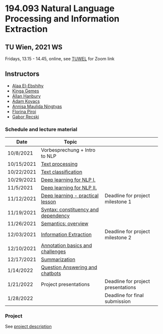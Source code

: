 # 194.093 Natural Language Processing and Information Extraction 
## TU Wien, 2021 WS

Fridays, 13.15 - 14.45, online, see [TUWEL](https://tuwel.tuwien.ac.at/course/view.php?idnumber=194093-2021W) for Zoom link

## Instructors

- [Alaa El-Ebshihy](https://tiss.tuwien.ac.at/person/334096.html)
- [Kinga Gemes](https://tiss.tuwien.ac.at/person/341880.html)
- [Allan Hanbury](https://tiss.tuwien.ac.at/person/48222.html)
- [Adam Kovacs](https://tiss.tuwien.ac.at/person/341881.html)
- [Annisa Maulida Ningtyas](https://tiss.tuwien.ac.at/person/332450.html)
- [Florina Piroi](https://tiss.tuwien.ac.at/person/239780.html)
- [Gabor Recski](https://tiss.tuwien.ac.at/person/336863.html)


### Schedule and lecture material

Date|Topic| |
----|-----|--|
10/8/2021 | Vorbesprechung + Intro to NLP | |
10/15/2021 | [Text processing](lectures/01_Text_processing) | |
10/22/2021 | [Text classification](lectures/02_Text_classification) | |
10/29/2021 | [Deep learning for NLP I.](lectures/03_DL_NLP)| |
11/5/2021 | [Deep learning for NLP II.](lectures/04_DL_NLP)| |
11/12/2021 | [Deep learning - practical lesson](lectures/05_DL_PR) | Deadline for project milestone 1|
11/19/2021 | [Syntax: constituency and dependency](lectures/06_Syntax) | |
11/26/2021 | [Semantics: overview](lectures/07_Semantics) | |
12/03/2021 | [Information Extraction](lectures/08_Information_Extraction) | Deadline for project milestone 2|
12/10/2021 | [Annotation basics and challenges](lectures/09_Annotation) | |
12/17/2021 | [Summarization](lectures/10_Summarization) | |
1/14/2022 | [Question Answering and chatbots](lectures/11_QA_chatbots) | |
1/21/2022 | Project presentations | Deadline for project presentations |
1/28/2022 | | Deadline for final submission |


### Project

See [project description](project/NLP_IE2021_Exercise.pdf)

